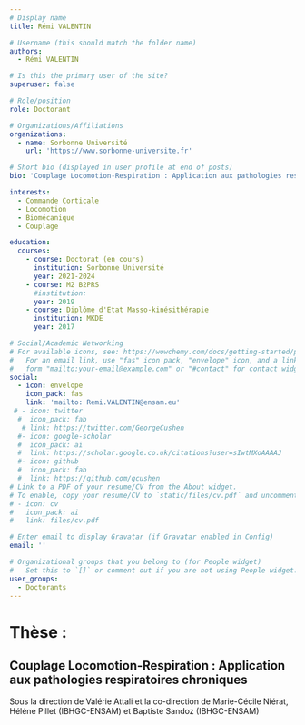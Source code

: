 ```yaml
---
# Display name
title: Rémi VALENTIN

# Username (this should match the folder name)
authors:
  - Rémi VALENTIN

# Is this the primary user of the site?
superuser: false

# Role/position
role: Doctorant

# Organizations/Affiliations
organizations:
  - name: Sorbonne Université
    url: 'https://www.sorbonne-universite.fr'

# Short bio (displayed in user profile at end of posts)
bio: 'Couplage Locomotion-Respiration : Application aux pathologies respiratoires chroniques'

interests:
  - Commande Corticale
  - Locomotion
  - Biomécanique
  - Couplage

education:
  courses:
    - course: Doctorat (en cours)
      institution: Sorbonne Université
      year: 2021-2024
    - course: M2 B2PRS
      #institution: 
      year: 2019
    - course: Diplôme d'Etat Masso-kinésithérapie
      institution: MKDE
      year: 2017

# Social/Academic Networking
# For available icons, see: https://wowchemy.com/docs/getting-started/page-builder/#icons
#   For an email link, use "fas" icon pack, "envelope" icon, and a link in the
#   form "mailto:your-email@example.com" or "#contact" for contact widget.
social:
  - icon: envelope
    icon_pack: fas
    link: 'mailto: Remi.VALENTIN@ensam.eu'
 # - icon: twitter
  #  icon_pack: fab
   # link: https://twitter.com/GeorgeCushen
  #- icon: google-scholar
  #  icon_pack: ai
  #  link: https://scholar.google.co.uk/citations?user=sIwtMXoAAAAJ
  #- icon: github
  #  icon_pack: fab
  #  link: https://github.com/gcushen
# Link to a PDF of your resume/CV from the About widget.
# To enable, copy your resume/CV to `static/files/cv.pdf` and uncomment the lines below.
# - icon: cv
#   icon_pack: ai
#   link: files/cv.pdf

# Enter email to display Gravatar (if Gravatar enabled in Config)
email: ''

# Organizational groups that you belong to (for People widget)
#   Set this to `[]` or comment out if you are not using People widget.
user_groups:
  - Doctorants
---
```


# Thèse :
## Couplage Locomotion-Respiration : Application aux pathologies respiratoires chroniques
Sous la direction de Valérie Attali 
et la co-direction de Marie-Cécile Niérat, Héléne Pillet (IBHGC-ENSAM) et Baptiste Sandoz (IBHGC-ENSAM)
